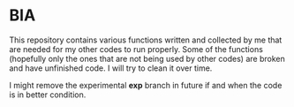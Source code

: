 # BIA

This repository contains various functions written and collected by me that are needed for my other codes to run properly.
Some of the functions (hopefully only the ones that are not being used by other codes) are broken and have unfinished code. I will try to clean it over time. 

I might remove the experimental **exp** branch in future if and when the code is in better condition.
